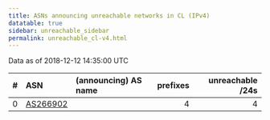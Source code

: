 ```yaml
---
title: ASNs announcing unreachable networks in CL (IPv4)
datatable: true
sidebar: unreachable_sidebar
permalink: unreachable_cl-v4.html
---
```


Data as of 2018-12-12 14:35:00 UTC


<div class="datatable-begin"></div>

|   # | ASN                                      | (announcing) AS name   |   prefixes |   unreachable /24s |
|----:|:-----------------------------------------|:-----------------------|-----------:|-------------------:|
|   0 | [AS266902](unreachable_AS266902-v4.html) |                        |          4 |                  4 |

<div class="datatable-end"></div>